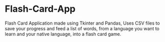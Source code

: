 # Flash-Card-App
Flash Card Application made using Tkinter and Pandas,
Uses CSV files to save your progress and feed a list of words, from a language you want to learn and your native language, into a flash card game.
